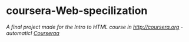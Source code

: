 # coursera-Web-specilization

*A final project made for the Intro to HTML course in http://coursera.org - automatic!
[Courseraa](http://github.com)*
